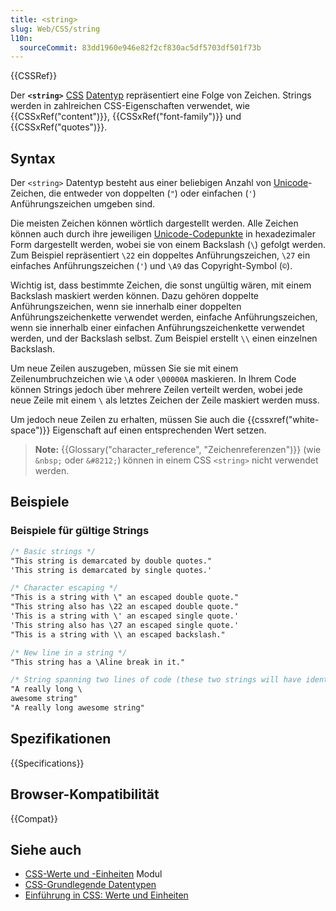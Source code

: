 ```yaml
---
title: <string>
slug: Web/CSS/string
l10n:
  sourceCommit: 83dd1960e946e82f2cf830ac5df5703df501f73b
---
```


{{CSSRef}}

Der **`<string>`** [CSS](/de/docs/Web/CSS) [Datentyp](/de/docs/Web/CSS/CSS_Values_and_Units/CSS_data_types) repräsentiert eine Folge von Zeichen. Strings werden in zahlreichen CSS-Eigenschaften verwendet, wie {{CSSxRef("content")}}, {{CSSxRef("font-family")}} und {{CSSxRef("quotes")}}.

## Syntax

Der `<string>` Datentyp besteht aus einer beliebigen Anzahl von [Unicode](https://de.wikipedia.org/wiki/Unicode)-Zeichen, die entweder von doppelten (`"`) oder einfachen (`'`) Anführungszeichen umgeben sind.

Die meisten Zeichen können wörtlich dargestellt werden. Alle Zeichen können auch durch ihre jeweiligen [Unicode-Codepunkte](https://de.wikipedia.org/wiki/Unicode#Code_point_planes_and_blocks) in hexadezimaler Form dargestellt werden, wobei sie von einem Backslash (`\`) gefolgt werden. Zum Beispiel repräsentiert `\22` ein doppeltes Anführungszeichen, `\27` ein einfaches Anführungszeichen (`'`) und `\A9` das Copyright-Symbol (`©`).

Wichtig ist, dass bestimmte Zeichen, die sonst ungültig wären, mit einem Backslash maskiert werden können. Dazu gehören doppelte Anführungszeichen, wenn sie innerhalb einer doppelten Anführungszeichenkette verwendet werden, einfache Anführungszeichen, wenn sie innerhalb einer einfachen Anführungszeichenkette verwendet werden, und der Backslash selbst. Zum Beispiel erstellt `\\` einen einzelnen Backslash.

Um neue Zeilen auszugeben, müssen Sie sie mit einem Zeilenumbruchzeichen wie `\A` oder `\00000A` maskieren. In Ihrem Code können Strings jedoch über mehrere Zeilen verteilt werden, wobei jede neue Zeile mit einem `\` als letztes Zeichen der Zeile maskiert werden muss.

Um jedoch neue Zeilen zu erhalten, müssen Sie auch die {{cssxref("white-space")}} Eigenschaft auf einen entsprechenden Wert setzen.

> **Note:** {{Glossary("character_reference", "Zeichenreferenzen")}} (wie `&nbsp;` oder `&#8212;`) können in einem CSS `<string>` nicht verwendet werden.

## Beispiele

### Beispiele für gültige Strings

```css
/* Basic strings */
"This string is demarcated by double quotes."
'This string is demarcated by single quotes.'

/* Character escaping */
"This is a string with \" an escaped double quote."
"This string also has \22 an escaped double quote."
'This is a string with \' an escaped single quote.'
'This string also has \27 an escaped single quote.'
"This is a string with \\ an escaped backslash."

/* New line in a string */
"This string has a \Aline break in it."

/* String spanning two lines of code (these two strings will have identical output) */
"A really long \
awesome string"
"A really long awesome string"
```

## Spezifikationen

{{Specifications}}

## Browser-Kompatibilität

{{Compat}}

## Siehe auch

- [CSS-Werte und -Einheiten](/de/docs/Web/CSS/CSS_Values_and_Units) Modul
- [CSS-Grundlegende Datentypen](/de/docs/Web/CSS/CSS_Values_and_Units/CSS_data_types)
- [Einführung in CSS: Werte und Einheiten](/de/docs/Learn_web_development/Core/Styling_basics/Values_and_units)
